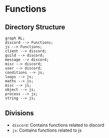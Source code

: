 # Functions

## Directory Structure
```mermaid
graph RL;
discord --> Functions;
js --> Functions;
client --> discord;
guild --> discord;
message --> discord;
misc --> discord;
user --> discord;
conditions --> js;
loops --> js;
maths --> js;
misc --> js;
object --> js;
process --> js;
string --> js;
```

## Divisions

 - `discord`: Contains functions related to discord
 - `js`: Contains functions related to js
